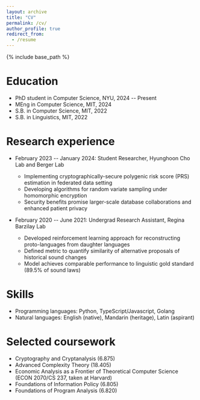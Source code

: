 ```yaml
---
layout: archive
title: "CV"
permalink: /cv/
author_profile: true
redirect_from:
  - /resume
---
```


{% include base_path %}

Education
======
* PhD student in Computer Science, NYU, 2024 -- Present
* MEng in Computer Science, MIT, 2024
* S.B. in Computer Science, MIT, 2022
* S.B. in Linguistics, MIT, 2022

Research experience
======
* February 2023 -- January 2024: Student Researcher, Hyunghoon Cho Lab and Berger Lab
  * Implementing cryptographically-secure polygenic risk score (PRS) estimation in federated data setting
  * Developing algorithms for random variate sampling under homomorphic encryption
  * Security benefits promise larger-scale database collaborations and enhanced patient privacy

* February 2020 -- June 2021: Undergrad Research Assistant, Regina Barzilay Lab
  * Developed reinforcement learning approach for reconstructing proto-languages from daughter languages
  * Defined metric to quantify similarity of alternative proposals of historical sound changes
  * Model achieves comparable performance to linguistic gold standard (89.5% of sound laws)
  
Skills
======
* Programming languages: Python, TypeScript/Javascript, Golang
* Natural languages: English (native), Mandarin (heritage), Latin (aspirant)

Selected coursework
======
* Cryptography and Cryptanalysis (6.875)
* Advanced Complexity Theory (18.405)
* Economic Analysis as a Frontier of Theoretical Computer Science (ECON 2070/CS 237, taken at Harvard)
* Foundations of Information Policy (6.805)
* Foundations of Program Analysis (6.820)

